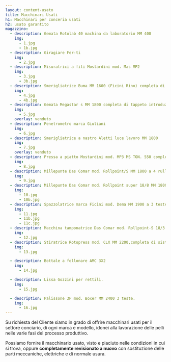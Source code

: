 ```yaml
---
layout: content-usato
title: Macchinari Usati
h1: Macchinari per conceria usati
h2: usato garantito
magazzino:
  - description: Gemata Rotolab 40 machina da laboratorio MM 400
    img:
      - 1.jpg
      - 1b.jpg
  - description: Giragiare Fer-ti
    img:
      - 2.jpg
  - description: Misuratrici a fili Mostardini mod. Mas MP2
    img:
      - 3.jpg
      - 3b.jpg
  - description: Smerigliatrice Buma MM 1600 (Ficini Rino) completa di sua spazzola MM 1900
    img:
      - 4.jpg
      - 4b.jpg
  - description: Gemata Megastar s MM 1800 completa di tappeto introduzione pelli e nr. 03 cilindri
    img:
      - 5.jpg
    overlay: venduto
  - description: Penetrometro marca Giuliani
    img:
      - 6.jpg
  - description: Smerigliatrice a nastro Aletti luce lavoro MM 1800
    img:
      - 7.jpg
    overlay: venduto
  - description: Pressa a piatto Mostardini mod. MP3 MS TON. 550 completa di piastra lucida MM 1600 X 1200
    img:
      - 8.jpg
  - description: Millepunte Das Comar mod. Rollpoint/S MM 1800 a 4 rulli, con tappeto introduzione pelli
    img:
      - 9.jpg
  - description: Millepunte Das Comar mod. Rollpoint super 18/8 MM 1800 con spreader introduzione pelli con castello a nr. 08 rulli
    img:
      - 10.jpg
      - 10b.jpg
  - description: Spazzolatrice marca Ficini mod. Dema MM 1900 a 3 teste. <br> Completa di soffiante Robuschi.
    img:
      - 11.jpg
      - 11b.jpg
      - 11c.jpg
  - description: Macchina tamponatrice Das Comar mod. Rollpoint-S 18/3 MM 1800. <br> Completa di tappetino di introduzione pelli.
    img:
      - 12.jpg
  - description: Stiratrice Rotopress mod. CLX MM 2200,completa di sistema protezione feltro e possibilità di carteggio.
    img:
      - 13.jpg

  - description: Bottale a follonare AMC 3X2
    img:
      - 14.jpg

  - description: Lissa Gozzini per rettili.
    img:
      - 15.jpg

  - description: Palissone 3P mod. Boxer MM 2400 3 teste.
    img:
      - 16.jpg
---
```


Su richiesta del Cliente siamo in grado di offrire macchinari usati per il settore conciario, di ogni marca e
modello, idonei alla lavorazione delle pelli nelle varie fasi del processo produttivo.

Possiamo fornire il macchinario usato, visto e piaciuto nelle condizioni in cui si trova, oppure
**completamente revisionato a nuovo** con sostituzione delle parti meccaniche, elettriche e di normale usura.
